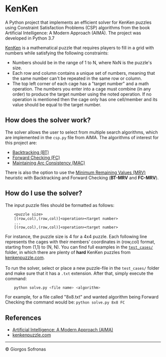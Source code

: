 # KenKen

A Python project that implements an efficient solver for KenKen puzzles using Constraint Satisfaction Problems (CSP) algorithms from the book Artificial Intelligence: A Modern Approach (AIMA). The project was developed in Python 3.7

[KenKen](https://en.wikipedia.org/wiki/KenKen) is a mathematical puzzle that requires players to fill in a grid with numbers while satisfying the following constraints:
- Numbers should be in the range of 1 to N, where NxN is the puzzle's size.<br>
- Each row and column contains a unique set of numbers, meaning that the same number can't be repeated in the same row or column.<br>
- The top left corner of each cage has a "target number" and a math operation. The numbers you enter into a cage must combine (in any order) to produce the target number using the noted operation. If no operation is mentioned then the cage only has one cell/member and its value should be equal to the target number.

## How does the solver work?
The solver allows the user to select from multiple search algorithms, which are implemented in the `csp.py` file from AIMA. The algorithms of interest for this project are:
- [Backtracking (BT)](https://ktiml.mff.cuni.cz/~bartak/constraints/propagation.html#BT)
- [Forward Checking (FC)](https://ktiml.mff.cuni.cz/~bartak/constraints/propagation.html#FC)
- [Maintaining Arc Consistency (MAC)](https://ktiml.mff.cuni.cz/~bartak/constraints/propagation.html#LA)

There is also the option to use the [Minimum Remaining Values (MRV)](https://cs188ai.fandom.com/wiki/Minimum_Remaining_Values) heuristic with Backtracking and Forward Checking (**BT-MRV** and **FC-MRV**).<br>

## How do I use the solver?
The input puzzle files should be formatted as follows:
```
    <puzzle size>
    [(row,col),(row,col)]<operation><target number>
    ...
    [(row,col),(row,col)]<operation><target number>
```
For instance, the puzzle size is 4 for a 4x4 puzzle. Each following line represents the cages with their members' coordinates in (row,col) format, starting from (1,1) to (N, N). You can find full examples in the [`test_cases/`](https://github.com/giorgossofronas/kenken/tree/main/test_cases) folder, in which there are plenty of **hard** KenKen puzzles from [kenkenpuzzle.com](http://www.kenkenpuzzle.com/).
<br><br>
To run the solver, select or place a new puzzle-file in the `test_cases/` folder and make sure that it has a `.txt` extension. After that, simply execute the command:
```bash
    python solve.py <file name> <algorithm>
```
For example, for a file called "8x8.txt" and wanted algorithm being Forward Checking the command would be: `python solve.py 8x8 FC`<br>

## References
* [Artificial Intelligence: A Modern Approach (AIMA)](https://github.com/aimacode/aima-python)<br>
* [kenkenpuzzle.com](http://www.kenkenpuzzle.com/)

 ---
 © Giorgos Sofronas
